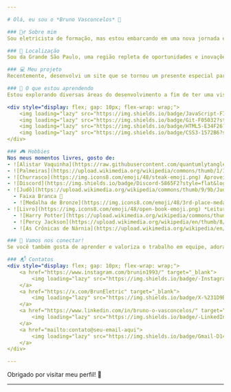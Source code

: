 ```yaml
---

# Olá, eu sou o *Bruno Vasconcelos* 👋

### 👷‍♂ Sobre mim
Sou eletricista de formação, mas estou embarcando em uma nova jornada em busca de uma carreira na área de desenvolvimento. O mundo da tecnologia me encanta, e estou animado para aprender e crescer nesse campo vasto e cheio de possibilidades.

### 📍 Localização
Sou da Grande São Paulo, uma região repleta de oportunidades e inovações!

### 💻 Meu projeto
Recentemente, desenvolvi um site que se tornou um presente especial para a minha esposa, celebrando 9 anos de casados. Com dedicação e prática, estou empenhado em aprimorar esse projeto, tornando-o ainda mais interativo e único!

### 🌱 O que estou aprendendo
Estou explorando diversas áreas do desenvolvimento a fim de ter uma visão abrangente e, assim, decidir onde posso me dedicar com mais paixão. Adoro aprender coisas novas e estou sempre em busca de expandir meus conhecimentos.

<div style="display: flex; gap: 10px; flex-wrap: wrap;">
    <img loading="lazy" src="https://img.shields.io/badge/JavaScript-F7DF1E?style=for-the-badge&logo=javascript&logoColor=black">
    <img loading="lazy" src="https://img.shields.io/badge/Git-F05032?style=for-the-badge&logo=git&logoColor=white">
    <img loading="lazy" src="https://img.shields.io/badge/HTML5-E34F26?style=for-the-badge&logo=html5&logoColor=white">
    <img loading="lazy" src="https://img.shields.io/badge/CSS3-1572B6?style=for-the-badge&logo=css3&logoColor=white">
</div>

### 🎮 Hobbies
Nos meus momentos livres, gosto de:
- ![Alistar Vaquinha](https://raw.githubusercontent.com/quantumlytangled/lol-champion-icons/main/skins/Alistar-MooCow.png) ![League of Legends](https://img.shields.io/badge/League%20of%20Legends-000000?style=flat&logo=riot-games&logoColor=white) Jogar *League of Legends* (Main *Alistar Vaquinha* 🐮)
- ![Palmeiras](https://upload.wikimedia.org/wikipedia/commons/thumb/1/10/Palmeiras_logo.svg/120px-Palmeiras_logo.svg.png) Assistir *futebol* (Torcedor do Palmeiras)
- ![Churrasco](https://img.icons8.com/emoji/48/steak-emoji.png) Aproveitar um *bom churrasco*
- ![Discord](https://img.shields.io/badge/Discord-5865F2?style=flat&logo=discord&logoColor=white) Conversar e passar tempo com os amigos  
- ![Judô](https://upload.wikimedia.org/wikipedia/commons/thumb/9/9b/Judo_black.svg/120px-Judo_black.svg.png) Pratiquei *Judô* por um ano  
  - Faixa Branca 🥋  
  - ![Medalha de Bronze](https://img.icons8.com/emoji/48/3rd-place-medal-emoji.png) ![Medalha de Bronze](https://img.icons8.com/emoji/48/3rd-place-medal-emoji.png) Conquistei *duas medalhas de bronze*!  
- ![Livro](https://img.icons8.com/emoji/48/open-book-emoji.png) *Leitura* – Amo mergulhar em histórias envolventes  
  - ![Harry Potter](https://upload.wikimedia.org/wikipedia/commons/thumb/6/6e/Harry_Potter_wordmark.svg/120px-Harry_Potter_wordmark.svg.png) *Harry Potter*  
  - ![Percy Jackson](https://upload.wikimedia.org/wikipedia/en/thumb/8/8d/Percy_Jackson_%26_the_Olympians_logo.png/120px-Percy_Jackson_%26_the_Olympians_logo.png) *Percy Jackson*  
  - ![As Crônicas de Nárnia](https://upload.wikimedia.org/wikipedia/en/thumb/2/29/The_Chronicles_of_Narnia_logo.png/120px-The_Chronicles_of_Narnia_logo.png) *As Crônicas de Nárnia*  

### 🤝 Vamos nos conectar!
Se você também gosta de aprender e valoriza o trabalho em equipe, adoraria trocar ideias e experiências. *Me manda um alô!*

### 📬 Contatos
<div style="display: flex; gap: 10px; flex-wrap: wrap;">
    <a href="https://www.instagram.com/brunin1993/" target="_blank">
        <img loading="lazy" src="https://img.shields.io/badge/-Instagram-%23E4405F?style=for-the-badge&logo=instagram&logoColor=white">
    </a>
    <a href="https://x.com/BrunEletric" target="_blank">
        <img loading="lazy" src="https://img.shields.io/badge/X-%231D9BF0?style=for-the-badge&logo=twitter&logoColor=white">
    </a>
    <a href="https://www.linkedin.com/in/bruno-o-vasconcelos/" target="_blank">
        <img loading="lazy" src="https://img.shields.io/badge/-LinkedIn-%230077B5?style=for-the-badge&logo=linkedin&logoColor=white">
    </a>
    <a href="mailto:contato@seu-email-aqui">
        <img loading="lazy" src="https://img.shields.io/badge/Gmail-D14836?style=for-the-badge&logo=gmail&logoColor=white">
    </a>
</div>

---
```


Obrigado por visitar meu perfil! 🚀


---
